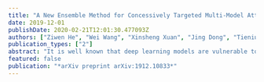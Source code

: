 ```yaml
---
title: "A New Ensemble Method for Concessively Targeted Multi-Model Attack"
date: 2019-12-01
publishDate: 2020-02-21T12:01:30.477093Z
authors: ["Ziwen He", "Wei Wang", "Xinsheng Xuan", "Jing Dong", "Tieniu Tan"]
publication_types: ["2"]
abstract: "It is well known that deep learning models are vulnerable to adversarial examples crafted by maliciously adding perturbations to original inputs. There are two types of attacks: targeted attack and non-targeted attack, and most researchers often pay more attention to the targeted adversarial examples. However, targeted attack has a low success rate, especially when aiming at a robust model or under a black-box attack protocol. In this case, non-targeted attack is the last chance to disable AI systems. Thus, in this paper, we propose a new attack mechanism which performs the non-targeted attack when the targeted attack fails. Besides, we aim to generate a single adversarial sample for different deployed models of the same task, e.g. image classification models. Hence, for this practical application, we focus on attacking ensemble models by dividing them into two groups: easy-to-attack and robust models. We alternately attack these two groups of models in the non-targeted or targeted manner. We name it a bagging and stacking ensemble (BAST) attack. The BAST attack can generate an adversarial sample that fails multiple models simultaneously. Some of the models classify the adversarial sample as a target label, and other models which are not attacked successfully may give wrong labels at least. The experimental results show that the proposed BAST attack outperforms the state-of-the-art attack methods on the new defined criterion that considers both targeted and non-targeted attack performance."
featured: false
publication: "*arXiv preprint arXiv:1912.10833*"
---
```


